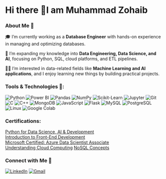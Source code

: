 # Hi there 👋I am Muhammad Zohaib

### About Me 🚀  

🎓 I’m currently working as a **Database Engineer** with hands-on experience in managing and optimizing databases.  

🔨 I’m expanding my knowledge into **Data Engineering, Data Science, and AI**, focusing on Python, SQL, cloud platforms, and ETL pipelines.  

👨‍💻 I’m interested in data-related fields like **Machine Learning and AI applications**, and I enjoy learning new things by building practical projects.  


### Tools & Technologies 🔧:
 


![Python](https://img.shields.io/badge/Python-3776AB?style=for-the-badge&logo=python&logoColor=white) 
![Power BI](https://img.shields.io/badge/PowerBI-F2C811?style=for-the-badge&logo=powerbi&logoColor=black) 
![Pandas](https://img.shields.io/badge/Pandas-150458?style=for-the-badge&logo=pandas&logoColor=white) 
![NumPy](https://img.shields.io/badge/Numpy-013243?style=for-the-badge&logo=numpy&logoColor=white) 
![Scikit-Learn](https://img.shields.io/badge/scikit--learn-F7931E?style=for-the-badge&logo=scikit-learn&logoColor=white) 
![Jupyter](https://img.shields.io/badge/Jupyter-F37626?style=for-the-badge&logo=jupyter&logoColor=white) 
![Git](https://img.shields.io/badge/Git-F05032?style=for-the-badge&logo=git&logoColor=white) 
 ![C](https://img.shields.io/badge/C-00599C?style=for-the-badge&logo=c&logoColor=white) 
![C++](https://img.shields.io/badge/C++-00599C?style=for-the-badge&logo=cplusplus&logoColor=white) 
![MongoDB](https://img.shields.io/badge/MongoDB-47A248?style=for-the-badge&logo=mongodb&logoColor=white) 
![JavaScript](https://img.shields.io/badge/JavaScript-F7DF1E?style=for-the-badge&logo=javascript&logoColor=black) 
![Flask](https://img.shields.io/badge/Flask-000000?style=for-the-badge&logo=flask&logoColor=white)
![MySQL](https://img.shields.io/badge/MySQL-4479A1?style=for-the-badge&logo=mysql&logoColor=white) 
![PostgreSQL](https://img.shields.io/badge/PostgreSQL-316192?style=for-the-badge&logo=postgresql&logoColor=white) 
![Linux](https://img.shields.io/badge/Linux-FCC624?style=for-the-badge&logo=linux&logoColor=black)
![Google Colab](https://img.shields.io/badge/Google_Colab-F9AB00?style=for-the-badge&logo=googlecolab&logoColor=white)

### Certifications:


 [Python for Data Science, AI & Development](https://www.coursera.org/account/accomplishments/verify/R37FX27WDZBF)  
[Introduction to Front-End Development](https://www.coursera.org/account/accomplishments/verify/DZM2ZRGB2XDM)  
[Microsoft Certified: Azure Data Scientist Associate](https://learn.microsoft.com/en-us/users/muhammadzohaib-9566/credentials/certification/azure-data-scientist?tab=credentials-tab)  
[Understanding Cloud Computing](https://www.datacamp.com/completed/statement-of-accomplishment/course/7c21be0f2d4892553349be84f7719b19dba2b4df)
[NoSQL Concepts](https://www.datacamp.com/completed/statement-of-accomplishment/course/b2791c125b21f22677f2d66b354d69a8083cbd91)

### Connect with Me 🤝

[![LinkedIn](https://img.shields.io/badge/LinkedIn-0A66C2?style=for-the-badge&logo=linkedin&logoColor=white)](https://www.linkedin.com/in/muhammad-zohaib-ab20ab24a/) 
[![Gmail](https://img.shields.io/badge/Gmail-D14836?style=for-the-badge&logo=gmail&logoColor=white)](mailto:zohaibjavaid326@gmail.com)


<!--
**ZohaibJavaid32/ZohaibJavaid32** is a ✨ _special_ ✨ repository because its `README.md` (this file) appears on your GitHub profile.

Here are some ideas to get you started:

- 🔭 I’m currently working on ...
- 🌱 I’m currently learning ...
- 👯 I’m looking to collaborate on ...
- 🤔 I’m looking for help with ...
- 💬 Ask me about ...
- 📫 How to reach me: ...
- 😄 Pronouns: ...
- ⚡ Fun fact: ...
-->
